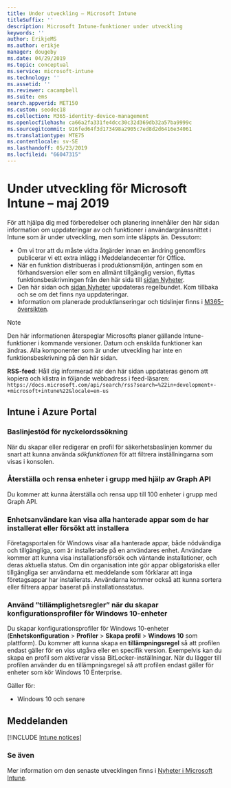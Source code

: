 ```yaml
---
title: Under utveckling – Microsoft Intune
titleSuffix: ''
description: Microsoft Intune-funktioner under utveckling
keywords: ''
author: ErikjeMS
ms.author: erikje
manager: dougeby
ms.date: 04/29/2019
ms.topic: conceptual
ms.service: microsoft-intune
ms.technology: ''
ms.assetid: ''
ms.reviewer: cacampbell
ms.suite: ems
search.appverid: MET150
ms.custom: seodec18
ms.collection: M365-identity-device-management
ms.openlocfilehash: ca66a2fa331fe4dcc30c32d369db32a57ba9999c
ms.sourcegitcommit: 916fed64f3d173498a2905c7ed8d2d6416e34061
ms.translationtype: MTE75
ms.contentlocale: sv-SE
ms.lasthandoff: 05/23/2019
ms.locfileid: "66047315"
---
```

# <a name="in-development-for-microsoft-intune---may-2019"></a>Under utveckling för Microsoft Intune – maj 2019

För att hjälpa dig med förberedelser och planering innehåller den här sidan information om uppdateringar av och funktioner i användargränssnittet i Intune som är under utveckling, men som inte släppts än. Dessutom:

- Om vi tror att du måste vidta åtgärder innan en ändring genomförs publicerar vi ett extra inlägg i Meddelandecenter för Office.
- När en funktion distribueras i produktionsmiljön, antingen som en förhandsversion eller som en allmänt tillgänglig version, flyttas funktionsbeskrivningen från den här sida till [sidan Nyheter](whats-new.md).
- Den här sidan och [sidan Nyheter](whats-new.md) uppdateras regelbundet. Kom tillbaka och se om det finns nya uppdateringar.
- Information om planerade produktlanseringar och tidslinjer finns i [M365-översikten](https://www.microsoft.com/microsoft-365/roadmap?rtc=2&filters=EMS).

> [!Note]
> Den här informationen återspeglar Microsofts planer gällande Intune-funktioner i kommande versioner. Datum och enskilda funktioner kan ändras. Alla komponenter som är under utveckling har inte en funktionsbeskrivning på den här sidan.

**RSS-feed**: Håll dig informerad när den här sidan uppdateras genom att kopiera och klistra in följande webbadress i feed-läsaren: `https://docs.microsoft.com/api/search/rss?search=%22in+development+-+microsoft+intune%22&locale=en-us`

<!--
## What's coming to Intune in the Azure portal 
## What's coming to Intune apps
## Notices
-->
 
## <a name="intune-in-the-azure-portal"></a>Intune i Azure Portal


<!-- 1905 start-->


### <a name="baseline-support-for-keyword-search-----3082036-----------"></a>Baslinjestöd för nyckelordssökning  <!-- 3082036         -->
När du skapar eller redigerar en profil för säkerhetsbaslinjen kommer du snart att kunna använda *sökfunktionen* för att filtrera inställningarna som visas i konsolen.   

### <a name="reset-and-wipe-devices-in-bulk-by-using-the-graph-api----3295288---"></a>Återställa och rensa enheter i grupp med hjälp av Graph API <!-- 3295288 -->
Du kommer att kunna återställa och rensa upp till 100 enheter i grupp med Graph API.

<!-- 1904 start-->

### <a name="device-users-can-view-all-managed-apps-theyve-installed-or-tried-to-install----2352913---"></a>Enhetsanvändare kan visa alla hanterade appar som de har installerat eller försökt att installera <!-- 2352913 -->
Företagsportalen för Windows visar alla hanterade appar, både nödvändiga och tillgängliga, som är installerade på en användares enhet. Användare kommer att kunna visa installationsförsök och väntande installationer, och deras aktuella status. Om din organisation inte gör appar obligatoriska eller tillgängliga ser användarna ett meddelande som förklarar att inga företagsappar har installerats. Användarna kommer också att kunna sortera eller filtrera appar baserat på installationsstatus.

### <a name="use-applicability-rules-when-creating-windows-10-device-configuration-profiles----2549910---"></a>Använd ”tillämplighetsregler” när du skapar konfigurationsprofiler för Windows 10-enheter <!-- 2549910 -->
Du skapar konfigurationsprofiler för Windows 10-enheter (**Enhetskonfiguration** > **Profiler** > **Skapa profil** > **Windows 10** som plattform). Du kommer att kunna skapa en **tillämpningsregel** så att profilen endast gäller för en viss utgåva eller en specifik version. Exempelvis kan du skapa en profil som aktiverar vissa BitLocker-inställningar. När du lägger till profilen använder du en tillämpningsregel så att profilen endast gäller för enheter som kör Windows 10 Enterprise.

Gäller för: 
- Windows 10 och senare



## <a name="notices"></a>Meddelanden

[!INCLUDE [Intune notices](./includes/intune-notices.md)]

### <a name="see-also"></a>Se även
Mer information om den senaste utvecklingen finns i [Nyheter i Microsoft Intune](whats-new.md).


